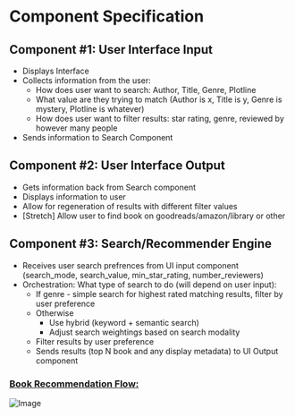 # Component Specification

## Component #1: User Interface Input
- Displays Interface 
- Collects information from the user: 
  - How does user want to search: Author, Title, Genre, Plotline 
  - What value are they trying to match (Author is x, Title is y, Genre is mystery, Plotline is whatever)
  - How does user want to filter results: star rating, genre, reviewed by however many people  
- Sends information to Search Component  

## Component #2: User Interface Output
- Gets information back from Search component 
- Displays information to user 
- Allow for regeneration of results with different filter values
- [Stretch] Allow user to find book on goodreads/amazon/library or other 

## Component #3: Search/Recommender Engine 
- Receives user search prefrences from UI input component (search_mode, search_value, min_star_rating, number_reviewers)
- Orchestration: What type of search to do (will depend on user input): 
  - If genre - simple search for highest rated matching results, filter by user preference
  - Otherwise
    - Use hybrid (keyword + semantic search) 
    - Adjust search weightings based on search modality 
  - Filter results by user preference
  - Sends results (top N book and any display metadata) to UI Output component

### <ins>Book Recommendation Flow:</ins>
![Image](https://github.com/jacobp24/bookworm_rec/assets/85261391/8409d54d-e8bc-4b4b-a6e5-ded6c12e8d8d "Book Recommendation Flow")
